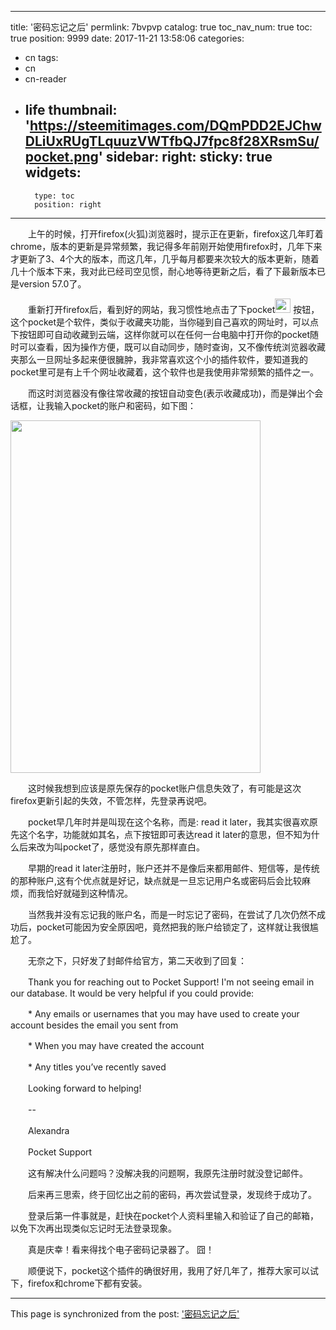
---
title: '密码忘记之后'
permlink: 7bvpvp
catalog: true
toc_nav_num: true
toc: true
position: 9999
date: 2017-11-21 13:58:06
categories:
- cn
tags:
- cn
- cn-reader
- life
thumbnail: 'https://steemitimages.com/DQmPDD2EJChwDLiUxRUgTLquuzVWTfbQJ7fpc8f28XRsmSu/pocket.png'
sidebar:
    right:
        sticky: true
widgets:
    -
        type: toc
        position: right
---


<html>
<p>　　上午的时候，打开firefox(火狐)浏览器时，提示正在更新，firefox这几年盯着chrome，版本的更新是异常频繁，我记得多年前刚开始使用firefox时，几年下来才更新了3、4个大的版本，而这几年，几乎每月都要来次较大的版本更新，随着几十个版本下来，我对此已经司空见惯，耐心地等待更新之后，看了下最新版本已是version 57.0了。</p>
<p>　　重新打开firefox后，看到好的网站，我习惯性地点击了下pocket<img src="https://steemitimages.com/DQmPDD2EJChwDLiUxRUgTLquuzVWTfbQJ7fpc8f28XRsmSu/pocket.png" width="25" height="23"/>&nbsp;按钮，这个pocket是个软件，类似于收藏夹功能，当你碰到自己喜欢的网址时，可以点下按钮即可自动收藏到云端，这样你就可以在任何一台电脑中打开你的pocket随时可以查看，因为操作方便，既可以自动同步，随时查询，又不像传统浏览器收藏夹那么一旦网址多起来便很臃肿，我非常喜欢这个小的插件软件，要知道我的pocket里可是有上千个网址收藏着，这个软件也是我使用非常频繁的插件之一。</p>
<p>　　而这时浏览器没有像往常收藏的按钮自动变色(表示收藏成功)，而是弹出个会话框，让我输入pocket的账户和密码，如下图：</p>
<p><img src="https://steemitimages.com/DQmVTfxPShB9sUgefybvD6qjJUMczvHHGkaBXhFLGKyw7sv/login.png" width="400" height="564"/></p>
<p>　　这时候我想到应该是原先保存的pocket账户信息失效了，有可能是这次firefox更新引起的失效，不管怎样，先登录再说吧。</p>
<p>　　pocket早几年时并是叫现在这个名称，而是: read it later，我其实很喜欢原先这个名字，功能就如其名，点下按钮即可表达read it later的意思，但不知为什么后来改为叫pocket了，感觉没有原先那样直白。</p>
<p>　　早期的read it later注册时，账户还并不是像后来都用邮件、短信等，是传统的那种账户,这有个优点就是好记，缺点就是一旦忘记用户名或密码后会比较麻烦，而我恰好就碰到这种情况。</p>
<p>　　当然我并没有忘记我的账户名，而是一时忘记了密码，在尝试了几次仍然不成功后，pocket可能因为安全原因吧，竟然把我的账户给锁定了，这样就让我很尴尬了。</p>
<p>　　无奈之下，只好发了封邮件给官方，第二天收到了回复：</p>
<p>　　Thank you for reaching out to Pocket Support! I'm not seeing email in our database. It would be very helpful if you could provide:</p>
<p>　　* Any emails or usernames that you may have used to create your account besides the email you sent from</p>
<p>　　* When you may have created the account</p>
<p>　　* Any titles you’ve recently saved</p>
<p>　　Looking forward to helping!</p>
<p>　　--</p>
<p>　　Alexandra</p>
<p>　　Pocket Support</p>
<p>　　这有解决什么问题吗？没解决我的问题啊，我原先注册时就没登记邮件。</p>
<p>　　后来再三思索，终于回忆出之前的密码，再次尝试登录，发现终于成功了。</p>
<p>　　登录后第一件事就是，赶快在pocket个人资料里输入和验证了自己的邮箱，以免下次再出现类似忘记时无法登录现象。</p>
<p>　　真是庆幸！看来得找个电子密码记录器了。 囧！</p>
<p>　　顺便说下，pocket这个插件的确很好用，我用了好几年了，推荐大家可以试下，firefox和chrome下都有安装。</p>
</html>

- - -

This page is synchronized from the post: ['密码忘记之后'](https://steemit.com/@rivalhw/7bvpvp)

